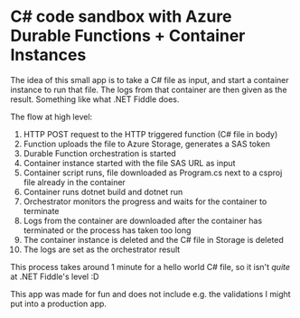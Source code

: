 # C# code sandbox with Azure Durable Functions + Container Instances

The idea of this small app is to take a C# file as input,
and start a container instance to run that file.
The logs from that container are then given as the result.
Something like what .NET Fiddle does.

The flow at high level:

1. HTTP POST request to the HTTP triggered function (C# file in body)
1. Function uploads the file to Azure Storage, generates a SAS token
1. Durable Function orchestration is started
1. Container instance started with the file SAS URL as input
1. Container script runs, file downloaded as Program.cs next to a csproj file already in the container
1. Container runs dotnet build and dotnet run
1. Orchestrator monitors the progress and waits for the container to terminate
1. Logs from the container are downloaded after the container has terminated or the process has taken too long
1. The container instance is deleted and the C# file in Storage is deleted
1. The logs are set as the orchestrator result

This process takes around 1 minute for a hello world C# file,
so it isn't _quite_ at .NET Fiddle's level :D

This app was made for fun and does not include e.g. the validations I might put into a production app.